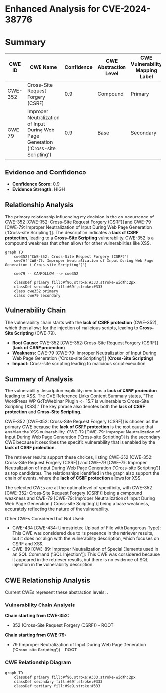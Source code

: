 # Enhanced Analysis for CVE-2024-38776

# Summary

| CWE ID  | CWE Name                                                                  | Confidence | CWE Abstraction Level | CWE Vulnerability Mapping Label | CWE-Vulnerability Mapping Notes |
|---------|---------------------------------------------------------------------------|------------|-----------------------|---------------------------------|---------------------------------|
| CWE-352 | Cross-Site Request Forgery (CSRF)                                         | 0.9        | Compound              | Primary                           | Allowed                         |
| CWE-79  | Improper Neutralization of Input During Web Page Generation ('Cross-site Scripting') | 0.9        | Base                  | Secondary                         | Allowed                         |

## Evidence and Confidence

*   **Confidence Score:** 0.9
*   **Evidence Strength:** HIGH

## Relationship Analysis
The primary relationship influencing my decision is the co-occurrence of CWE-352 [CWE-352: Cross-Site Request Forgery (CSRF)] and CWE-79 [CWE-79: Improper Neutralization of Input During Web Page Generation ('Cross-site Scripting')]. The description indicates a **lack of CSRF protection**, leading to a **Cross-Site Scripting** vulnerability. CWE-352 is a compound weakness that often allows for other vulnerabilities like XSS.

```mermaid
graph TD
    cwe352["CWE-352: Cross-Site Request Forgery (CSRF)"]
    cwe79["CWE-79: Improper Neutralization of Input During Web Page Generation ('Cross-site Scripting')"]

    cwe79 -- CANFOLLOW --> cwe352
    
    classDef primary fill:#f96,stroke:#333,stroke-width:2px
    classDef secondary fill:#69f,stroke:#333
    class cwe352 primary
    class cwe79 secondary
```

## Vulnerability Chain
The vulnerability chain starts with the **lack of CSRF protection** (CWE-352), which then allows for the injection of malicious scripts, leading to **Cross-Site Scripting** (CWE-79).
  - **Root Cause:** CWE-352 [CWE-352: Cross-Site Request Forgery (CSRF)] (**lack of CSRF protection**)
  - **Weakness:** CWE-79 [CWE-79: Improper Neutralization of Input During Web Page Generation ('Cross-site Scripting')] (**Cross-Site Scripting**)
  - **Impact:** Cross-site scripting leading to malicious script execution

## Summary of Analysis
The vulnerability description explicitly mentions a **lack of CSRF protection** leading to XSS. The CVE Reference Links Content Summary states, "The WordPress WP GoToWebinar Plugin <= 15.7 is vulnerable to Cross-Site Scripting (XSS)." The key phrase also denotes both the **lack of CSRF protection** and **Cross-Site Scripting**.

CWE-352 [CWE-352: Cross-Site Request Forgery (CSRF)] is chosen as the primary CWE because the **lack of CSRF protection** is the root cause that enables the XSS vulnerability. CWE-79 [CWE-79: Improper Neutralization of Input During Web Page Generation ('Cross-site Scripting')] is the secondary CWE because it describes the specific vulnerability that is enabled by the **lack of CSRF protection**.

The retriever results support these choices, listing CWE-352 [CWE-352: Cross-Site Request Forgery (CSRF)] and CWE-79 [CWE-79: Improper Neutralization of Input During Web Page Generation ('Cross-site Scripting')] as top candidates. The relationships identified in the graph also support the chain of events, where the **lack of CSRF protection** allows for XSS.

The selected CWEs are at the optimal level of specificity, with CWE-352 [CWE-352: Cross-Site Request Forgery (CSRF)] being a compound weakness and CWE-79 [CWE-79: Improper Neutralization of Input During Web Page Generation ('Cross-site Scripting')] being a base weakness, accurately reflecting the nature of the vulnerability.

Other CWEs Considered but Not Used:
* CWE-434 [CWE-434: Unrestricted Upload of File with Dangerous Type]: This CWE was considered due to its presence in the retriever results, but it does not align with the vulnerability description, which focuses on CSRF and XSS.
* CWE-89 [CWE-89: Improper Neutralization of Special Elements used in an SQL Command ('SQL Injection')]: This CWE was considered because it appeared in the retriever results, but there is no evidence of SQL injection in the vulnerability description.


## CWE Relationship Analysis

Current CWEs represent these abstraction levels: .


### Vulnerability Chain Analysis

**Chain starting from CWE-352:**
- 352 (Cross-Site Request Forgery (CSRF)) - ROOT


**Chain starting from CWE-79:**
- 79 (Improper Neutralization of Input During Web Page Generation ('Cross-site Scripting')) - ROOT



### CWE Relationship Diagram

```mermaid
graph TD
    classDef primary fill:#f96,stroke:#333,stroke-width:2px
    classDef secondary fill:#69f,stroke:#333
    classDef tertiary fill:#9e9,stroke:#333
```